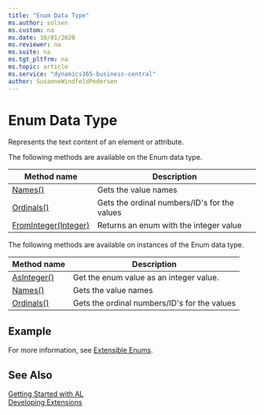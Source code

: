 ```yaml
---
title: "Enum Data Type"
ms.author: solsen
ms.custom: na
ms.date: 10/01/2020
ms.reviewer: na
ms.suite: na
ms.tgt_pltfrm: na
ms.topic: article
ms.service: "dynamics365-business-central"
author: SusanneWindfeldPedersen
---
```

[//]: # (START>DO_NOT_EDIT)
[//]: # (IMPORTANT:Do not edit any of the content between here and the END>DO_NOT_EDIT.)
[//]: # (Any modifications should be made in the .xml files in the ModernDev repo.)
# Enum Data Type
Represents the text content of an element or attribute.


The following methods are available on the Enum data type.


|Method name|Description|
|-----------|-----------|
|[Names()](enum-names--method.md)|Gets the value names|
|[Ordinals()](enum-ordinals--method.md)|Gets the ordinal numbers/ID's for the values|
|[FromInteger(Integer)](enum-frominteger-method.md)|Returns an enum with the integer value|

The following methods are available on instances of the Enum data type.

|Method name|Description|
|-----------|-----------|
|[AsInteger()](enum-asinteger-method.md)|Get the enum value as an integer value.|
|[Names()](enum-names--method.md)|Gets the value names|
|[Ordinals()](enum-ordinals--method.md)|Gets the ordinal numbers/ID's for the values|

[//]: # (IMPORTANT: END>DO_NOT_EDIT)

## Example

For more information, see [Extensible Enums](../../devenv-extensible-enums.md).

## See Also  
[Getting Started with AL](../../devenv-get-started.md)  
[Developing Extensions](../../devenv-dev-overview.md)  